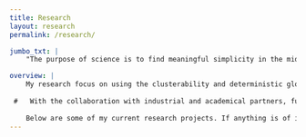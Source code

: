 ```yaml
---
title: Research
layout: research
permalink: /research/

jumbo_txt: |
    "The purpose of science is to find meaningful simplicity in the midst of disorderly complexity" --- [Herbert Simon](https://www.cmu.edu/simon/what-is-simon/herbert-a-simon.html).

overview: |
    My research focus on using the clusterability and deterministic global optimization tools to address challenges when building scalable trustworthy machine learning systems.  
    
 #   With the collaboration with industrial and academical partners, fundamental machine learning algorithms, I was also involved in several practical projects that span in different domains. Currently, I entered some projects that utilize ML for management system design. These management systems also lie in various fields such as medical care, live streaming platform, water resource, and power system.
    
    Below are some of my current research projects. If anything is of interest to you, feel free to [contact me](#contact-me)!
---
```


